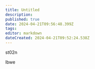 ```yaml
---
title: Untitled
description: 
published: true
date: 2024-04-21T09:56:48.399Z
tags: 
editor: markdown
dateCreated: 2024-04-21T09:52:24.538Z
---
```


st02n

lbwe